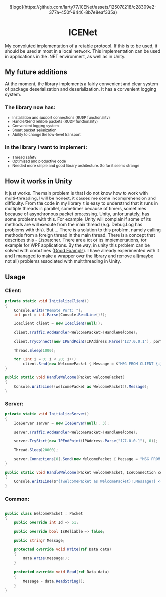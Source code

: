 <p align="center">
<center>
![logo](https://github.com/larty77/ICENet/assets/125078218/c28309e2-377a-450f-9440-8b7e8eaf335a)
</center>
<h1 align="center" tabindex="-1" dir="auto"><a class="anchor" aria-hidden="true"></a>ICENet</h1>

My convoluted implementation of a reliable protocol. If this is to be used, it should be used at most in a local network. This implementation can be used in applications in the .NET environment, as well as in Unity.

<h2 tabindex="-1" dir="auto"><a class="anchor" aria-hidden="true"></a>My future additions</h2>

At the moment, the library implements a fairly convenient and clear system of package deserialization and deserialization. It has a convenient logging system.

<h3>The library now has:</h3>

<ul>
  <li style="font-size: smaller;">Installation and support connections (RUDP functionality)</li>
  <li style="font-size: smaller;">Handle/Send reliable packets (RUDP functionality)</li>
  <li style="font-size: smaller;">Convenient logging system</li>
  <li style="font-size: smaller;">Smart packet serialization</li>
  <li style="font-size: smaller;">Ability to change the low-level transport</li>
</ul>

<h3>In the library I want to implement:</h3>

<ul>
  <li style="font-size: smaller;">Thread safety</li>
  <li style="font-size: smaller;">Optimized and productive code</li>
  <li style="font-size: smaller;">Needed more simple and good library architecture. So far it seems strange</li>
</ul>

<h2 tabindex="-1" dir="auto"><a class="anchor" aria-hidden="true"></a>How it works in Unity</h2>

It just works. The main problem is that I do not know how to work with multi-threading, I will be honest, it causes me some incomprehension and difficulty. From the code in my library it is easy to understand that it runs in multiple threads in parallel, sometimes because of timers, sometimes because of asynchronous packet processing. Unity, unfortunately, has some problems with this. For example, Unity will complain if some of its methods are will execute from the main thread (e.g. Debug.Log has problems with this). But.... There is a solution to this problem, namely calling methods from a foreign thread in the main thread. There is a concept that describes this - Dispatcher. There are a lot of its implementations, for example for WPF applications. By the way, in unity this problem can be solved with coroutines (<a href = "https://github.com/PimDeWitte/UnityMainThreadDispatcher/blob/master/Runtime/UnityMainThreadDispatcher.cs">Good Example</a>). I have already experimented with it and I managed to make a wrapper over the library and remove all(maybe not all) problems associated with multithreading in Unity.

<h2 tabindex="-1" dir="auto"><a class="anchor" aria-hidden="true"></a>Usage</h2>

<h3>Client:</h3>

```csharp
private static void InitializeClient()
{
    Console.Write("Remote Port: ");
    int port = int.Parse(Console.ReadLine()!);

    IceClient client = new IceClient(null!);

    client.Traffic.AddHandler<WelcomePacket>(HandleWelcome);

    client.TryConnect(new IPEndPoint(IPAddress.Parse("127.0.0.1"), port), new IPEndPoint(0, 0));

    Thread.Sleep(1000);

    for (int i = 0; i < 20; i++)
        client.Send(new WelcomePacket { Message = $"MSG FROM CLIENT {i}" });
}

public static void HandleWelcome(Packet welcomePacket)
{
    Console.WriteLine((welcomePacket as WelcomePacket)!.Message);
}
```

<h3>Server:</h3>

```csharp
private static void InitializeServer()
{
    IceServer server = new IceServer(null!, 3);

    server.Traffic.AddHandler<WelcomePacket>(HandleWelcome);

    server.TryStart(new IPEndPoint(IPAddress.Parse("127.0.0.1"), 0));

    Thread.Sleep(20000);

    server.Connections[0].Send(new WelcomePacket { Message = "MSG FROM SERVER!" });
}

public static void HandleWelcome(Packet welcomePacket, IceConnection connection)
{
    Console.WriteLine($"{(welcomePacket as WelcomePacket)!.Message!} <- {connection.RemoteEndPoint}[{connection.Ping}]");
}
```

<h3>Common:</h3>

```csharp

public class WelcomePacket : Packet
{
    public override int Id => 51;

    public override bool IsReliable => false;

    public string? Message;

    protected override void Write(ref Data data) 
    { 
        data.Write(Message!);
    }

    protected override void Read(ref Data data) 
    { 
        Message = data.ReadString();
    }
}

```


